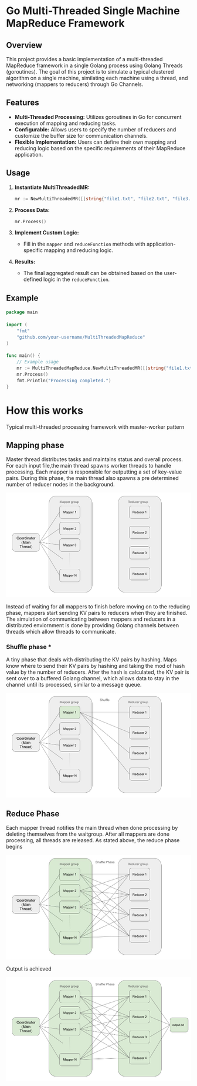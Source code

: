 # Go Multi-Threaded Single Machine MapReduce Framework


## Overview
This project provides a basic implementation of a multi-threaded MapReduce framework in a single Golang process using Golang Threads (goroutines). The goal of this project is to simulate a typical clustered algorithm on a single machine, similating each machine using a thread, and networking (mappers to reducers) through Go Channels. 


## Features
- **Multi-Threaded Processing:** Utilizes goroutines in Go for concurrent execution of mapping and reducing tasks.
- **Configurable:** Allows users to specify the number of reducers and customize the buffer size for communication channels.
- **Flexible Implementation:** Users can define their own mapping and reducing logic based on the specific requirements of their MapReduce application.


## Usage
1. **Instantiate MultiThreadedMR:**
    ```go
    mr := NewMultiThreadedMR([]string{"file1.txt", "file2.txt", "file3.txt"})
    ```

2. **Process Data:**
    ```go
    mr.Process()
    ```

3. **Implement Custom Logic:**
   - Fill in the `mapper` and `reduceFunction` methods with application-specific mapping and reducing logic.

4. **Results:**
   - The final aggregated result can be obtained based on the user-defined logic in the `reduceFunction`.


## Example
```go
package main

import (
	"fmt"
	"github.com/your-username/MultiThreadedMapReduce"
)

func main() {
	// Example usage
	mr := MultiThreadedMapReduce.NewMultiThreadedMR([]string{"file1.txt", "file2.txt", "file3.txt"})
	mr.Process()
	fmt.Println("Processing completed.")
}
```

# How this works
Typical multi-threaded processing framework with master-worker pattern 

## Mapping phase

 Master thread distributes tasks and maintains status and overall process. For each input file,the main thread spawns worker threads to handle processing. Each mapper is responsible for outputting a set of key-value pairs.
 During this phase, the main thread also spawns a pre determined number of reducer nodes in the background.

![Alt text](images/1.png)

Instead of waiting for all mappers to finish before moving on to the reducing phase, mappers start sending KV pairs to reducers when they are finished. The simulation of communicating between mappers and reducers in a distributed enviornment is done by providing Golang channels between threads which allow threads to communicate. 

### Shuffle phase *

A tiny phase that deals with distributing the KV pairs by hashing. Maps know where to send their KV pairs by hashing and taking the mod of hash value by the number of reducers. After the hash is calculated, the KV pair is sent over to a buffered Golang channel, which allows data to stay in the channel until its processed, similar to a message queue.



![Alt text](images/2.png)

 ## Reduce Phase 
Each mapper thread notifies the main thread when done processing by deleting themselves from the waitgroup. After all mappers are done processing, all threads are released. As stated above, the reduce phase begins  

![Alt text](images/3.png)

Output is achieved 

![Alt text](images/4.png)



